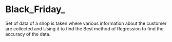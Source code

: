 # Black_Friday_
Set of data of a shop is taken where various information about the customer are collected and Using it to find the Best method of Regression to find the accuracy of the data.
